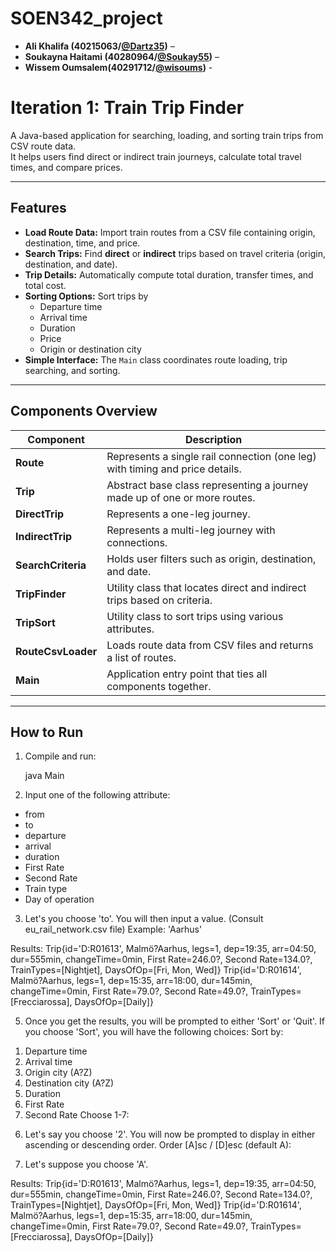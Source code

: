 # SOEN342_project

- **Ali Khalifa (40215063/[@Dartz35](https://github.com/Dartz35))** –  
- **Soukayna Haitami (40280964/[@Soukay55](https://github.com/Soukay55))** –
- **Wissem Oumsalem(40291712/[@wisoums](https://github.com/wisoums))** -

# Iteration 1: Train Trip Finder

A Java-based application for searching, loading, and sorting train trips from CSV route data.  
It helps users find direct or indirect train journeys, calculate total travel times, and compare prices.

---

## Features

- **Load Route Data:** Import train routes from a CSV file containing origin, destination, time, and price.  
- **Search Trips:** Find **direct** or **indirect** trips based on travel criteria (origin, destination, and date).  
- **Trip Details:** Automatically compute total duration, transfer times, and total cost.  
- **Sorting Options:** Sort trips by  
  - Departure time  
  - Arrival time  
  - Duration  
  - Price  
  - Origin or destination city  
- **Simple Interface:** The `Main` class coordinates route loading, trip searching, and sorting.

---

## Components Overview

| Component | Description |
|------------|-------------|
| **Route** | Represents a single rail connection (one leg) with timing and price details. |
| **Trip** | Abstract base class representing a journey made up of one or more routes. |
| **DirectTrip** | Represents a one-leg journey. |
| **IndirectTrip** | Represents a multi-leg journey with connections. |
| **SearchCriteria** | Holds user filters such as origin, destination, and date. |
| **TripFinder** | Utility class that locates direct and indirect trips based on criteria. |
| **TripSort** | Utility class to sort trips using various attributes. |
| **RouteCsvLoader** | Loads route data from CSV files and returns a list of routes. |
| **Main** | Application entry point that ties all components together. |

---
## How to Run

1. Compile and run:

   java Main

2. Input one of the following attribute:
 - from       
 - to         
 - departure  
 - arrival    
 - duration   
 - First Rate      
 - Second Rate      
 - Train type
 - Day of operation

3. Let's you choose 'to'. You will then input a value. (Consult eu_rail_network.csv file)
   Example: 'Aarhus'

Results:
Trip{id='D:R01613', Malmö?Aarhus, legs=1, dep=19:35, arr=04:50, dur=555min, changeTime=0min, First Rate=246.0?, Second Rate=134.0?, TrainTypes=[Nightjet], DaysOfOp=[Fri, Mon, Wed]}
Trip{id='D:R01614', Malmö?Aarhus, legs=1, dep=15:35, arr=18:00, dur=145min, changeTime=0min, First Rate=79.0?, Second Rate=49.0?, TrainTypes=[Frecciarossa], DaysOfOp=[Daily]}

5. Once you get the results, you will be prompted to either 'Sort' or 'Quit'. If you choose 'Sort', you will have the following choices:
Sort by: 
 1) Departure time
 2) Arrival time
 3) Origin city (A?Z)
 4) Destination city (A?Z)
 5) Duration
 6) First Rate
 7) Second Rate
Choose 1-7:

6. Let's say you choose '2'. You will now be prompted to display in either ascending or descending order.
   Order [A]sc / [D]esc (default A): 

7. Let's suppose you choose 'A'.

Results:
Trip{id='D:R01613', Malmö?Aarhus, legs=1, dep=19:35, arr=04:50, dur=555min, changeTime=0min, First Rate=246.0?, Second Rate=134.0?, TrainTypes=[Nightjet], DaysOfOp=[Fri, Mon, Wed]}
Trip{id='D:R01614', Malmö?Aarhus, legs=1, dep=15:35, arr=18:00, dur=145min, changeTime=0min, First Rate=79.0?, Second Rate=49.0?, TrainTypes=[Frecciarossa], DaysOfOp=[Daily]}
